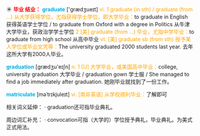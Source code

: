 ☀ <font color="red">**毕业 结业：**</font>
<font color="sky blue">**graduate**</font> ['ɡrædӡueɪt] 
<font color="orange">vi. 1 graduate (in sth) / graduate (from ...) 从大学获得学位，尤指获得学士学位，即大学毕业：</font>to graduate in English 获得英语学士学位 / to graduate from Oxford with a degree in Politics 从牛津大学毕业，获政治学学士学位 <font color="orange">2 [美] graduate (from ...) 毕业，尤指中学毕业：</font>to graduate from high school 从高中毕业 <font color="orange">vt. [美] graduate sb (from sth) 授予某人学位或毕业文凭等：</font>The university graduated 2000 students last year. 去年这所大学有2000人毕业。

<font color="sky blue">**graduation**</font> [ɡrædӡu'eɪʃn] 
<font color="orange">n. 1 [U] 大学毕业，或美国高中毕业：</font>college, university graduation 大学毕业 / graduation gown 学士服 / She managed to find a job immediately after graduation. 她刚毕业就找到了一份工作。
           
<font color="sky blue">**matriculate**</font> [məˈtrɪkjuleɪt]
<font color="orange">vi. [南非英语] 从学校顺利毕业：</font>了解即可

相关词义延伸：
· graduation还可指毕业典礼。

周边词汇补充：
· convocation可指（大学的）学位授予典礼，毕业典礼。为美式正式用法。
